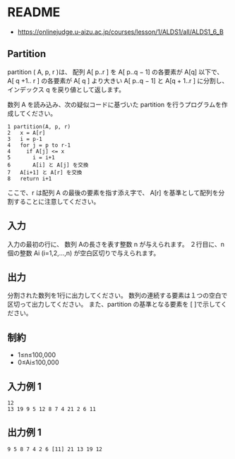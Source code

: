 # README
- <https://onlinejudge.u-aizu.ac.jp/courses/lesson/1/ALDS1/all/ALDS1_6_B>
## Partition
partition ( A, p, r )は、
配列 A[ p..r ] を A[ p..q − 1] の各要素が A[q] 以下で、
A[ q +1.. r ] の各要素が A[ q ] より大きい A[ p..q − 1] と A[q + 1..r ] に分割し、
インデックス q を戻り値として返します。

数列 A を読み込み、次の疑似コードに基づいた partition を行うプログラムを作成してください。

```
1 partition(A, p, r)
2   x = A[r]
3   i = p-1
4   for j = p to r-1
4     if A[j] <= x
5       i = i+1
6       A[i] と A[j] を交換
7   A[i+1] と A[r] を交換
8   return i+1
```

ここで、r は配列 A の最後の要素を指す添え字で、
A[r] を基準として配列を分割することに注意してください。
## 入力
入力の最初の行に、
数列 Aの長さを表す整数 n が与えられます。
２行目に、n 個の整数 Ai (i=1,2,...,n) が空白区切りで与えられます。
## 出力
分割された数列を1行に出力してください。
数列の連続する要素は１つの空白で区切って出力してください。
また、partition の基準となる要素を [   ]で示してください。
## 制約
- 1≤n≤100,000
- 0≤Ai≤100,000
## 入力例 1
```
12
13 19 9 5 12 8 7 4 21 2 6 11
```
## 出力例 1
```
9 5 8 7 4 2 6 [11] 21 13 19 12
```

